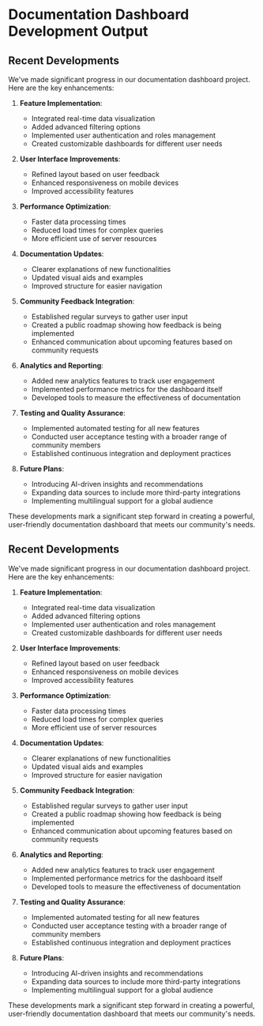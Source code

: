 

# Documentation Dashboard Development Output

## Recent Developments

We've made significant progress in our documentation dashboard project. Here are the key enhancements:

1. **Feature Implementation**:
   - Integrated real-time data visualization
   - Added advanced filtering options
   - Implemented user authentication and roles management
   - Created customizable dashboards for different user needs

2. **User Interface Improvements**:
   - Refined layout based on user feedback
   - Enhanced responsiveness on mobile devices
   - Improved accessibility features

3. **Performance Optimization**:
   - Faster data processing times
   - Reduced load times for complex queries
   - More efficient use of server resources

4. **Documentation Updates**:
   - Clearer explanations of new functionalities
   - Updated visual aids and examples
   - Improved structure for easier navigation

5. **Community Feedback Integration**:
   - Established regular surveys to gather user input
   - Created a public roadmap showing how feedback is being implemented
   - Enhanced communication about upcoming features based on community requests

6. **Analytics and Reporting**:
   - Added new analytics features to track user engagement
   - Implemented performance metrics for the dashboard itself
   - Developed tools to measure the effectiveness of documentation

7. **Testing and Quality Assurance**:
   - Implemented automated testing for all new features
   - Conducted user acceptance testing with a broader range of community members
   - Established continuous integration and deployment practices

8. **Future Plans**:
   - Introducing AI-driven insights and recommendations
   - Expanding data sources to include more third-party integrations
   - Implementing multilingual support for a global audience

These developments mark a significant step forward in creating a powerful, user-friendly documentation dashboard that meets our community's needs.

## Recent Developments

We've made significant progress in our documentation dashboard project. Here are the key enhancements:

1. **Feature Implementation**:
   - Integrated real-time data visualization
   - Added advanced filtering options
   - Implemented user authentication and roles management
   - Created customizable dashboards for different user needs

2. **User Interface Improvements**:
   - Refined layout based on user feedback
   - Enhanced responsiveness on mobile devices
   - Improved accessibility features

3. **Performance Optimization**:
   - Faster data processing times
   - Reduced load times for complex queries
   - More efficient use of server resources

4. **Documentation Updates**:
   - Clearer explanations of new functionalities
   - Updated visual aids and examples
   - Improved structure for easier navigation

5. **Community Feedback Integration**:
   - Established regular surveys to gather user input
   - Created a public roadmap showing how feedback is being implemented
   - Enhanced communication about upcoming features based on community requests

6. **Analytics and Reporting**:
   - Added new analytics features to track user engagement
   - Implemented performance metrics for the dashboard itself
   - Developed tools to measure the effectiveness of documentation

7. **Testing and Quality Assurance**:
   - Implemented automated testing for all new features
   - Conducted user acceptance testing with a broader range of community members
   - Established continuous integration and deployment practices

8. **Future Plans**:
   - Introducing AI-driven insights and recommendations
   - Expanding data sources to include more third-party integrations
   - Implementing multilingual support for a global audience

These developments mark a significant step forward in creating a powerful, user-friendly documentation dashboard that meets our community's needs.